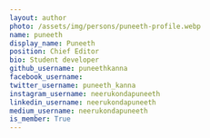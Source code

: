 ```yaml
---
layout: author
photo: /assets/img/persons/puneeth-profile.webp
name: puneeth
display_name: Puneeth
position: Chief Editor
bio: Student developer
github_username: puneethkanna
facebook_username: 
twitter_username: puneeth_kanna
instagram_username: neerukondapuneeth
linkedin_username: neerukondapuneeth
medium_username: neerukondapuneeth
is_member: True
---
```

